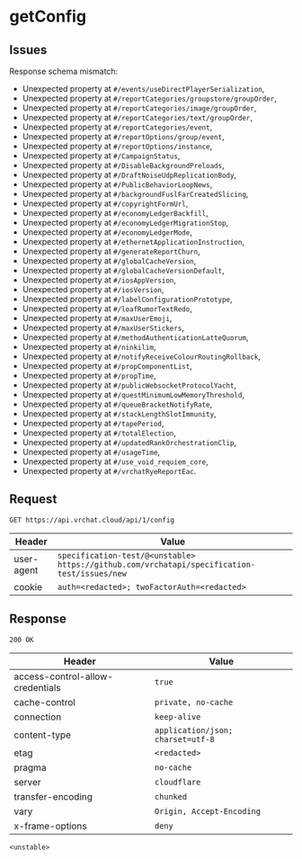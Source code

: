 # getConfig

## Issues
Response schema mismatch:
* Unexpected property at ``#/events/useDirectPlayerSerialization``,
* Unexpected property at ``#/reportCategories/groupstore/groupOrder``,
* Unexpected property at ``#/reportCategories/image/groupOrder``,
* Unexpected property at ``#/reportCategories/text/groupOrder``,
* Unexpected property at ``#/reportCategories/event``,
* Unexpected property at ``#/reportOptions/group/event``,
* Unexpected property at ``#/reportOptions/instance``,
* Unexpected property at ``#/CampaignStatus``,
* Unexpected property at ``#/DisableBackgroundPreloads``,
* Unexpected property at ``#/DraftNoiseUdpReplicationBody``,
* Unexpected property at ``#/PublicBehaviorLoopNews``,
* Unexpected property at ``#/backgroundFuslFarCreatedSlicing``,
* Unexpected property at ``#/copyrightFormUrl``,
* Unexpected property at ``#/economyLedgerBackfill``,
* Unexpected property at ``#/economyLedgerMigrationStop``,
* Unexpected property at ``#/economyLedgerMode``,
* Unexpected property at ``#/ethernetApplicationInstruction``,
* Unexpected property at ``#/generateReportChurn``,
* Unexpected property at ``#/globalCacheVersion``,
* Unexpected property at ``#/globalCacheVersionDefault``,
* Unexpected property at ``#/iosAppVersion``,
* Unexpected property at ``#/iosVersion``,
* Unexpected property at ``#/labelConfigurationPrototype``,
* Unexpected property at ``#/loafRumorTextRedo``,
* Unexpected property at ``#/maxUserEmoji``,
* Unexpected property at ``#/maxUserStickers``,
* Unexpected property at ``#/methodAuthenticationLatteQuorum``,
* Unexpected property at ``#/ninkilim``,
* Unexpected property at ``#/notifyReceiveColourRoutingRollback``,
* Unexpected property at ``#/propComponentList``,
* Unexpected property at ``#/propTime``,
* Unexpected property at ``#/publicWebsocketProtocolYacht``,
* Unexpected property at ``#/questMinimumLowMemoryThreshold``,
* Unexpected property at ``#/queueBracketNotifyRate``,
* Unexpected property at ``#/stackLengthSlotImmunity``,
* Unexpected property at ``#/tapePeriod``,
* Unexpected property at ``#/totalElection``,
* Unexpected property at ``#/updatedRankOrchestrationClip``,
* Unexpected property at ``#/usageTime``,
* Unexpected property at ``#/use_void_requiem_core``,
* Unexpected property at ``#/vrchatRyeReportEac``.
## Request
`GET https://api.vrchat.cloud/api/1/config`

| Header | Value |
| ------ | ----- |
| user-agent | `specification-test/@<unstable> https://github.com/vrchatapi/specification-test/issues/new` |
| cookie | `auth=<redacted>; twoFactorAuth=<redacted>` |


## Response
`200 OK`

| Header | Value |
| ------ | ----- |
| access-control-allow-credentials | `true` |
| cache-control | `private, no-cache` |
| connection | `keep-alive` |
| content-type | `application/json; charset=utf-8` |
| etag | `<redacted>` |
| pragma | `no-cache` |
| server | `cloudflare` |
| transfer-encoding | `chunked` |
| vary | `Origin, Accept-Encoding` |
| x-frame-options | `deny` |

```jsonc
<unstable>
```
